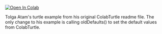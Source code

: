 [![Open In Colab](https://colab.research.google.com/assets/colab-badge.svg)](https://colab.research.google.com/github/mathriddle/ColabTurtlePlus/blob/main/examples_version2/files/TolgaAtamExample.ipynb)

Tolga Atam's turtle example from his original ColabTurtle readme file. The only change to his example is calling oldDefaults() to set the default values from ColabTurtle.
